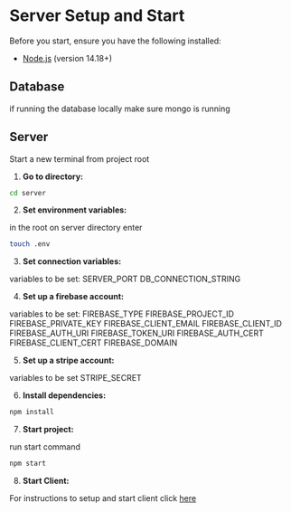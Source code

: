 # Server Setup and Start

Before you start, ensure you have the following installed:

- [Node.js](https://nodejs.org/) (version 14.18+)


## Database
if running the database locally make sure mongo is running

## Server
Start a new terminal from project root

1. **Go to directory:**

```sh
cd server
```

2. **Set environment variables:**

in the root on server directory enter

```sh
touch .env
```

3. **Set connection variables:**

variables to be set:
SERVER_PORT
DB_CONNECTION_STRING


4. **Set up a firebase account:**

variables to be set:
FIREBASE_TYPE
FIREBASE_PROJECT_ID
FIREBASE_PRIVATE_KEY
FIREBASE_CLIENT_EMAIL
FIREBASE_CLIENT_ID
FIREBASE_AUTH_URI
FIREBASE_TOKEN_URI
FIREBASE_AUTH_CERT
FIREBASE_CLIENT_CERT
FIREBASE_DOMAIN

5. **Set up a stripe account:**

variables to be set
STRIPE_SECRET

6. **Install dependencies:**

```sh
npm install
```

7. **Start project:**

run start command

```sh
npm start
```

8. **Start Client:**

For instructions to setup and start client click [here](./clientStart.md)